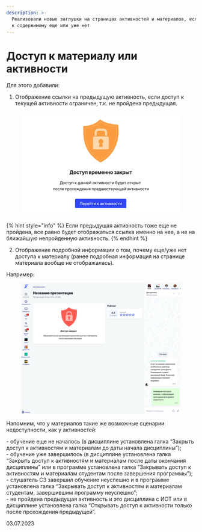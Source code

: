 ```yaml
---
description: >-
  Реализовали новые заглушки на страницах активностей и материалов, если доступа
  к содержимому еще или уже нет
---
```


# Доступ к материалу или активности

Для этого добавили:

1. Отображение ссылки на предыдущую активность, если доступ к текущей активности ограничен, т.к. не пройдена предыдущая.&#x20;

<figure><img src="../../.gitbook/assets/image (272).png" alt=""><figcaption></figcaption></figure>

{% hint style="info" %}
Если предыдущая активность тоже еще не пройдена, все равно будет отображаться ссылка именно на нее, а не на ближайшую непройденную активность.
{% endhint %}

2. Отображение подробной информации о том, почему еще/уже нет доступа к материалу (ранее подробная информация на странице материала вообще не отображалась).&#x20;

Например:

<figure><img src="../../.gitbook/assets/image (276).png" alt=""><figcaption></figcaption></figure>

Напомним, что у материалов такие же возможные сценарии недоступности, как у активностей:

\- обучение еще не началось (в дисциплине установлена галка “Закрыть доступ к активностям и материалам до даты начала дисциплины”);\
\- обучение уже завершилось (в дисциплине установлена галка “Закрыть доступ к активностям и материалам после даты окончания дисциплины” или в программе установлена галка “Закрывать доступ к активностям и материалам студентам после завершения программы”);\
\- слушатель СЗ завершил обучение неуспешно и в программе установлена галка “Закрывать доступ к активностям и материалам студентам, завершившим программу неуспешно”;\
\- не пройдена предыдущая активность и это дисциплина с ИОТ или в дисциплине установлена галка “Открывать доступ к активности только после прохождения предыдущей”.

03.07.2023

